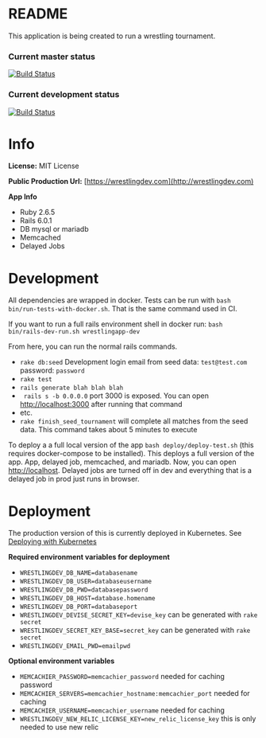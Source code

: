 # README
This application is being created to run a wrestling tournament.

### Current master status
[![Build Status](https://travis-ci.org/jcwimer/wrestlingApp.svg?branch=master)](https://travis-ci.org/jcwimer/wrestlingApp)

### Current development status
[![Build Status](https://travis-ci.org/jcwimer/wrestlingApp.svg?branch=development)](https://travis-ci.org/jcwimer/wrestlingApp)

# Info
**License:** MIT License

**Public Production Url:** [https://wrestlingdev.com](http://wrestlingdev.com)

**App Info**
* Ruby 2.6.5
* Rails 6.0.1
* DB mysql or mariadb
* Memcached
* Delayed Jobs

# Development
All dependencies are wrapped in docker. Tests can be run with `bash bin/run-tests-with-docker.sh`. That is the same command used in CI.

If you want to run a full rails environment shell in docker run: `bash bin/rails-dev-run.sh wrestlingapp-dev`

From here, you can run the normal rails commands.
* `rake db:seed` Development login email from seed data: `test@test.com` password: `password`
* `rake test`
* `rails generate blah blah blah`
* ` rails s -b 0.0.0.0` port 3000 is exposed. You can open [http://localhost:3000](http://localhost:3000) after running that command
* etc.
* `rake finish_seed_tournament` will complete all matches from the seed data. This command takes about 5 minutes to execute

To deploy a a full local version of the app `bash deploy/deploy-test.sh` (this requires docker-compose to be installed). This deploys a full version of the app. App, delayed job, memcached, and mariadb. Now, you can open [http://localhost](http://localhost). Delayed jobs are turned off in dev and everything that is a delayed job in prod just runs in browser.

# Deployment

The production version of this is currently deployed in Kubernetes. See [Deploying with Kubernetes](deploy/kubernetes/READEME.md)

**Required environment variables for deployment**
* `WRESTLINGDEV_DB_NAME=databasename`
* `WRESTLINGDEV_DB_USER=databaseusername`
* `WRESTLINGDEV_DB_PWD=databasepassword`
* `WRESTLINGDEV_DB_HOST=database.homename`
* `WRESTLINGDEV_DB_PORT=databaseport`
* `WRESTLINGDEV_DEVISE_SECRET_KEY=devise_key` can be generated with `rake secret`
* `WRESTLINGDEV_SECRET_KEY_BASE=secret_key` can be generated with `rake secret`
* `WRESTLINGDEV_EMAIL_PWD=emailpwd`

**Optional environment variables**
* `MEMCACHIER_PASSWORD=memcachier_password` needed for caching password
* `MEMCACHIER_SERVERS=memcachier_hostname:memcachier_port` needed for caching
* `MEMCACHIER_USERNAME=memcachier_username` needed for caching
* `WRESTLINGDEV_NEW_RELIC_LICENSE_KEY=new_relic_license_key` this is only needed to use new relic
